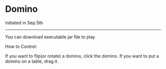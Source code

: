 # Domino
initiated in Sep.5th

-------------------------------------------------------
You can download executable jar file to play

How to Control:

If you want to flip(or rotate) a domino, click the domino.
If you want to put a domino on a table, drag it. 

